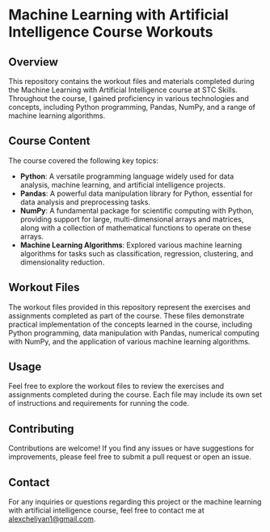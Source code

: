 # Machine Learning with Artificial Intelligence Course Workouts

## Overview

This repository contains the workout files and materials completed during the Machine Learning with Artificial Intelligence course at STC Skills. Throughout the course, I gained proficiency in various technologies and concepts, including Python programming, Pandas, NumPy, and a range of machine learning algorithms.

## Course Content

The course covered the following key topics:

- **Python**: A versatile programming language widely used for data analysis, machine learning, and artificial intelligence projects.
- **Pandas**: A powerful data manipulation library for Python, essential for data analysis and preprocessing tasks.
- **NumPy**: A fundamental package for scientific computing with Python, providing support for large, multi-dimensional arrays and matrices, along with a collection of mathematical functions to operate on these arrays.
- **Machine Learning Algorithms**: Explored various machine learning algorithms for tasks such as classification, regression, clustering, and dimensionality reduction.

## Workout Files

The workout files provided in this repository represent the exercises and assignments completed as part of the course. These files demonstrate practical implementation of the concepts learned in the course, including Python programming, data manipulation with Pandas, numerical computing with NumPy, and the application of various machine learning algorithms.

## Usage

Feel free to explore the workout files to review the exercises and assignments completed during the course. Each file may include its own set of instructions and requirements for running the code.

## Contributing

Contributions are welcome! If you find any issues or have suggestions for improvements, please feel free to submit a pull request or open an issue.

## Contact

For any inquiries or questions regarding this project or the machine learning with artificial intelligence course, feel free to contact me at [alexcheliyan1@gmail.com](mailto:alexcheliyan1@gmail.com).
